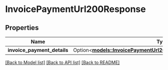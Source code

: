 # InvoicePaymentUrl200Response

## Properties

Name | Type | Description | Notes
------------ | ------------- | ------------- | -------------
**invoice_payment_details** | Option<[**models::InvoicePaymentUrl200ResponseInvoicePaymentDetails**](invoicePaymentUrl_200_response_invoice_payment_details.md)> |  | [optional]

[[Back to Model list]](../README.md#documentation-for-models) [[Back to API list]](../README.md#documentation-for-api-endpoints) [[Back to README]](../README.md)


